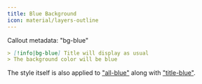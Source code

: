```yaml
---
title: Blue Background
icon: material/layers-outline
---
```


Callout metadata: "bg-blue"

```md
> [!info|bg-blue] Title will display as usual
> The background color will be blue
```

The style itself is also applied to ["all-blue"](../combined-styling/page-2.md) along with ["title-blue"](../title-styling/page-2.md).